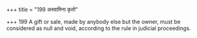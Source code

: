 +++
title = "199 अस्वामिना कृतो"

+++
199	A gift or sale, made by anybody else but the owner, must be considered as null and void, according to the rule in judicial proceedings.